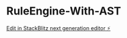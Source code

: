# RuleEngine-With-AST

[Edit in StackBlitz next generation editor ⚡️](https://stackblitz.com/~/github.com/abhi-mis/RuleEngine-With-AST)